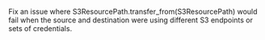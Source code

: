 Fix an issue where S3ResourcePath.transfer_from(S3ResourcePath) would fail when the source and destination were using different S3 endpoints or sets of credentials.
